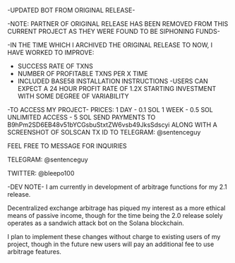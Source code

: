 -UPDATED BOT FROM ORIGINAL RELEASE-

-NOTE: PARTNER OF ORIGINAL RELEASE HAS BEEN REMOVED FROM THIS CURRENT PROJECT AS THEY WERE FOUND TO BE SIPHONING FUNDS-

-IN THE TIME WHICH I ARCHIVED THE ORIGINAL RELEASE TO NOW, I HAVE WORKED TO IMPROVE:

* SUCCESS RATE OF TXNS
* NUMBER OF PROFITABLE TXNS PER X TIME
* INCLUDED BASE58 INSTALLATION INSTRUCTIONS
-USERS CAN EXPECT A 24 HOUR PROFIT RATE OF 1.2X STARTING INVESTMENT WITH SOME DEGREE OF VARIABILITY

-TO ACCESS MY PROJECT-
 PRICES:
 1 DAY - 0.1 SOL
 1 WEEK - 0.5 SOL
 UNLIMITED ACCESS - 5 SOL
 SEND PAYMENTS TO B9hPm2SD6EB48v51bYCGsbuStxtZW6vsb49JksSdscyi ALONG WITH A SCREENSHOT OF SOLSCAN TX ID TO TELEGRAM: @sentenceguy

 FEEL FREE TO MESSAGE FOR INQUIRIES
 
 TELEGRAM: @sentenceguy
 
 TWITTER: @bleepo100


 -DEV NOTE-
 I am currently in development of arbitrage functions for my 2.1 release. 
 
 Decentralized exchange arbitrage has piqued my interest as a more ethical means of passive income, though for the time being the 2.0 release solely operates as a sandwich attack bot on the Solana blockchain.
 
 I plan to implement these changes without charge to existing users of my project, though in the future new users will pay an additional fee to use arbitrage features.
